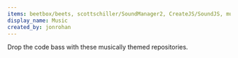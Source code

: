 ```yaml
---
items: beetbox/beets, scottschiller/SoundManager2, CreateJS/SoundJS, musescore/MuseScore, tomahawk-player/tomahawk, cashmusic/platform, mopidy/mopidy, AudioKit/AudioKit, Soundnode/soundnode-app, gillesdemey/Cumulus, metabrainz/picard, overtone/overtone, samaaron/sonic-pi
display_name: Music
created_by: jonrohan
---
```

Drop the code bass with these musically themed repositories.
